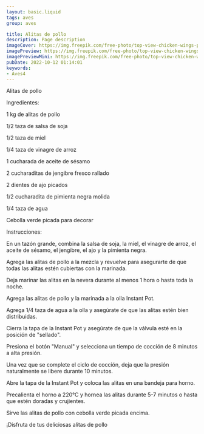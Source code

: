 ```yaml
---
layout: basic.liquid
tags: aves
group: aves

title: Alitas de pollo
description: Page description
imageCover: https://img.freepik.com/free-photo/top-view-chicken-wings-plate-with-sesame-seeds-copy-space_23-2148679081.jpg?w=740&t=st=1677186534~exp=1677187134~hmac=e463c1b954cb1f6fa060382fc0f17d37b9814ab40f9cf6e558e10922dd1b136d
imagePreview: https://img.freepik.com/free-photo/top-view-chicken-wings-plate-with-sesame-seeds-copy-space_23-2148679081.jpg?w=740&t=st=1677186534~exp=1677187134~hmac=e463c1b954cb1f6fa060382fc0f17d37b9814ab40f9cf6e558e10922dd1b136d
imagePreviewMini: https://img.freepik.com/free-photo/top-view-chicken-wings-plate-with-sesame-seeds-copy-space_23-2148679081.jpg?w=740&t=st=1677186534~exp=1677187134~hmac=e463c1b954cb1f6fa060382fc0f17d37b9814ab40f9cf6e558e10922dd1b136d
pubDate: 2022-10-12 01:14:01
keywords:
- Aves4
---
```


Alitas de pollo

Ingredientes:

1 kg de alitas de pollo

1/2 taza de salsa de soja

1/2 taza de miel

1/4 taza de vinagre de arroz

1 cucharada de aceite de sésamo

2 cucharaditas de jengibre fresco rallado

2 dientes de ajo picados

1/2 cucharadita de pimienta negra molida

1/4 taza de agua

Cebolla verde picada para decorar

Instrucciones:

En un tazón grande, combina la salsa de soja, la miel, el vinagre de arroz, el aceite de sésamo, el jengibre, el ajo y la pimienta negra.

Agrega las alitas de pollo a la mezcla y revuelve para asegurarte de que todas las alitas estén cubiertas con la marinada.

Deja marinar las alitas en la nevera durante al menos 1 hora o hasta toda la noche.

Agrega las alitas de pollo y la marinada a la olla Instant Pot.

Agrega 1/4 taza de agua a la olla y asegúrate de que las alitas estén bien distribuidas.

Cierra la tapa de la Instant Pot y asegúrate de que la válvula esté en la posición de "sellado".

Presiona el botón "Manual" y selecciona un tiempo de cocción de 8 minutos a alta presión.

Una vez que se complete el ciclo de cocción, deja que la presión naturalmente se libere durante 10 minutos.

Abre la tapa de la Instant Pot y coloca las alitas en una bandeja para horno.

Precalienta el horno a 220°C y hornea las alitas durante 5-7 minutos o hasta que estén doradas y crujientes.

Sirve las alitas de pollo con cebolla verde picada encima.

¡Disfruta de tus deliciosas alitas de pollo